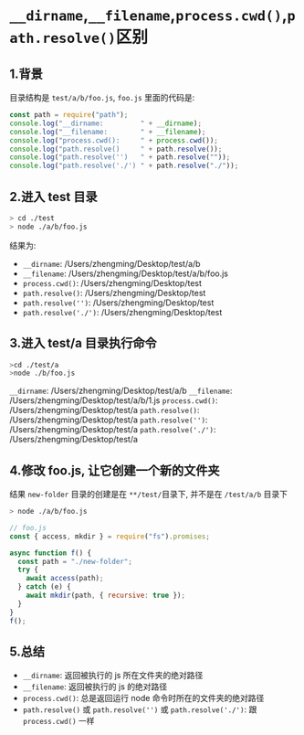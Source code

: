 # `__dirname`,`__filename`,`process.cwd()`,`path.resolve()`区别

## 1.背景

目录结构是 `test/a/b/foo.js`, `foo.js` 里面的代码是:

```javascript
const path = require("path");
console.log("__dirname:         " + __dirname);
console.log("__filename:        " + __filename);
console.log("process.cwd():     " + process.cwd());
console.log("path.resolve()     " + path.resolve());
console.log("path.resolve('')   " + path.resolve(""));
console.log("path.resolve('./') " + path.resolve("./"));
```

## 2.进入 test 目录

```bash
> cd ./test
> node ./a/b/foo.js
```

结果为:

- `__dirname`: /Users/zhengming/Desktop/test/a/b
- `__filename`: /Users/zhengming/Desktop/test/a/b/foo.js
- `process.cwd()`: /Users/zhengming/Desktop/test
- `path.resolve()`: /Users/zhengming/Desktop/test
- `path.resolve('')`: /Users/zhengming/Desktop/test
- `path.resolve('./')`: /Users/zhengming/Desktop/test

## 3.进入 test/a 目录执行命令

```bash
>cd ./test/a
>node ./b/foo.js
```

`__dirname`: /Users/zhengming/Desktop/test/a/b
`__filename`: /Users/zhengming/Desktop/test/a/b/1.js
`process.cwd()`: /Users/zhengming/Desktop/test/a
`path.resolve()`: /Users/zhengming/Desktop/test/a
`path.resolve('')`: /Users/zhengming/Desktop/test/a
`path.resolve('./')`: /Users/zhengming/Desktop/test/a

## 4.修改 foo.js, 让它创建一个新的文件夹

结果 `new-folder` 目录的创建是在 `**/test/`目录下, 并不是在 `/test/a/b` 目录下

```bash
> node ./a/b/foo.js
```

```js
// foo.js
const { access, mkdir } = require("fs").promises;

async function f() {
  const path = "./new-folder";
  try {
    await access(path);
  } catch (e) {
    await mkdir(path, { recursive: true });
  }
}
f();
```

## 5.总结

- `__dirname`: 返回被执行的 js 所在文件夹的绝对路径
- `__filename`: 返回被执行的 js 的绝对路径
- `process.cwd()`: 总是返回运行 node 命令时所在的文件夹的绝对路径
- `path.resolve()` 或 `path.resolve('')` 或 `path.resolve('./')`: 跟 `process.cwd()` 一样
